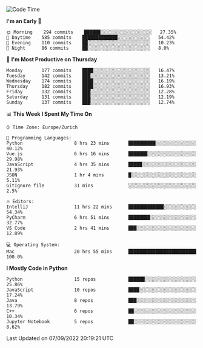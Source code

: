 <!--START_SECTION:waka-->
![Code Time](http://img.shields.io/badge/Code%20Time-2%2C369%20hrs%2013%20mins-blue)

**I'm an Early 🐤** 

```text
🌞 Morning    294 commits    ██████░░░░░░░░░░░░░░░░░░░   27.35% 
🌆 Daytime    585 commits    █████████████░░░░░░░░░░░░   54.42% 
🌃 Evening    110 commits    ██░░░░░░░░░░░░░░░░░░░░░░░   10.23% 
🌙 Night      86 commits     ██░░░░░░░░░░░░░░░░░░░░░░░   8.0%

```
📅 **I'm Most Productive on Thursday** 

```text
Monday       177 commits    ████░░░░░░░░░░░░░░░░░░░░░   16.47% 
Tuesday      142 commits    ███░░░░░░░░░░░░░░░░░░░░░░   13.21% 
Wednesday    174 commits    ████░░░░░░░░░░░░░░░░░░░░░   16.19% 
Thursday     182 commits    ████░░░░░░░░░░░░░░░░░░░░░   16.93% 
Friday       132 commits    ███░░░░░░░░░░░░░░░░░░░░░░   12.28% 
Saturday     131 commits    ███░░░░░░░░░░░░░░░░░░░░░░   12.19% 
Sunday       137 commits    ███░░░░░░░░░░░░░░░░░░░░░░   12.74%

```


📊 **This Week I Spent My Time On** 

```text
⌚︎ Time Zone: Europe/Zurich

💬 Programming Languages: 
Python                   8 hrs 23 mins       ██████████░░░░░░░░░░░░░░░   40.12% 
Vue.js                   6 hrs 16 mins       ███████░░░░░░░░░░░░░░░░░░   29.98% 
JavaScript               4 hrs 35 mins       █████░░░░░░░░░░░░░░░░░░░░   21.93% 
JSON                     1 hr 4 mins         █░░░░░░░░░░░░░░░░░░░░░░░░   5.11% 
GitIgnore file           31 mins             ░░░░░░░░░░░░░░░░░░░░░░░░░   2.5%

🔥 Editors: 
IntelliJ                 11 hrs 22 mins      █████████████░░░░░░░░░░░░   54.34% 
PyCharm                  6 hrs 51 mins       ████████░░░░░░░░░░░░░░░░░   32.77% 
VS Code                  2 hrs 41 mins       ███░░░░░░░░░░░░░░░░░░░░░░   12.89%

💻 Operating System: 
Mac                      20 hrs 55 mins      █████████████████████████   100.0%

```

**I Mostly Code in Python** 

```text
Python                   15 repos            ██████░░░░░░░░░░░░░░░░░░░   25.86% 
JavaScript               10 repos            ████░░░░░░░░░░░░░░░░░░░░░   17.24% 
Java                     8 repos             ███░░░░░░░░░░░░░░░░░░░░░░   13.79% 
C++                      6 repos             ██░░░░░░░░░░░░░░░░░░░░░░░   10.34% 
Jupyter Notebook         5 repos             ██░░░░░░░░░░░░░░░░░░░░░░░   8.62%

```



 Last Updated on 07/09/2022 20:19:21 UTC
<!--END_SECTION:waka-->　　
